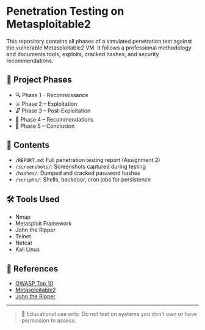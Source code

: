 # Penetration Testing on Metasploitable2

This repository contains all phases of a simulated penetration test against the vulnerable Metasploitable2 VM. It follows a professional methodology and documents tools, exploits, cracked hashes, and security recommendations.

## 📌 Project Phases
- 🔍 Phase 1 – Reconnaissance
- ⚔️ Phase 2 – Exploitation
- 🔓 Phase 3 – Post-Exploitation
- 🔐 Phase 4 – Recommendations
- 📄 Phase 5 – Conclusion

## 📎 Contents
- `/REPORT.md`: Full penetration testing report (Assignment 2)
- `/screenshots/`: Screenshots captured during testing
- `/hashes/`: Dumped and cracked password hashes
- `/scripts/`: Shells, backdoor, cron jobs for persistence

## 🛠 Tools Used
- Nmap
- Metasploit Framework
- John the Ripper
- Telnet
- Netcat
- Kali Linux

## 📖 References
- [OWASP Top 10](https://owasp.org/www-project-top-ten/)
- [Metasploitable2](https://sourceforge.net/projects/metasploitable/)
- [John the Ripper](https://www.openwall.com/john/)

---

> 🔐 Educational use only. Do not test on systems you don’t own or have permission to assess.
